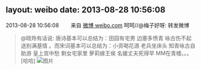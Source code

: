 layout: weibo
date: 2013-08-28 10:56:08
---
2013-08-28 10:56:08  &nbsp;&nbsp;&nbsp;&nbsp;&nbsp;&nbsp; 来自 <a href="http://weibo.com/" rel="nofollow">微博 weibo.com</a>
呵呵//@梅子好呀: 转发微博
>  @晓玲有话说: 唐诗基本可以总结为：田园有宅男 边塞多愤青 咏古伤不起 送别满基情 。而宋词基本可以总结为：小资喝花酒 老兵坐床头 知青咏古自助游 皇上宫中愁 剩女宅家里 萝莉嫁王侯 名媛丈夫死得早 MM在青楼。。。[哈哈] ​​​
>  ![图片](https://ww3.sinaimg.cn/large/76f54899jw1e81z2h95e1j20b8072gmi.jpg)

